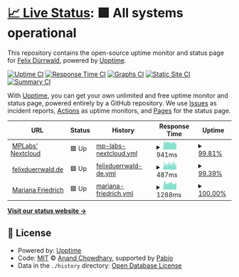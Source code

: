 # [📈 Live Status](https://status.mplabs.cloud): <!--live status--> **🟩 All systems operational**

This repository contains the open-source uptime monitor and status page for [Felix Dürrwald](https://www.mplabs.de/), powered by [Upptime](https://github.com/upptime/upptime).

[![Uptime CI](https://github.com/mplabs/upptime/workflows/Uptime%20CI/badge.svg)](https://github.com/mplabs/upptime/actions?query=workflow%3A%22Uptime+CI%22)
[![Response Time CI](https://github.com/mplabs/upptime/workflows/Response%20Time%20CI/badge.svg)](https://github.com/mplabs/upptime/actions?query=workflow%3A%22Response+Time+CI%22)
[![Graphs CI](https://github.com/mplabs/upptime/workflows/Graphs%20CI/badge.svg)](https://github.com/mplabs/upptime/actions?query=workflow%3A%22Graphs+CI%22)
[![Static Site CI](https://github.com/mplabs/upptime/workflows/Static%20Site%20CI/badge.svg)](https://github.com/mplabs/upptime/actions?query=workflow%3A%22Static+Site+CI%22)
[![Summary CI](https://github.com/mplabs/upptime/workflows/Summary%20CI/badge.svg)](https://github.com/mplabs/upptime/actions?query=workflow%3A%22Summary+CI%22)

With [Upptime](https://upptime.js.org), you can get your own unlimited and free uptime monitor and status page, powered entirely by a GitHub repository. We use [Issues](https://github.com/mplabs/upptime/issues) as incident reports, [Actions](https://github.com/mplabs/upptime/actions) as uptime monitors, and [Pages](https://status.mplabs.cloud) for the status page.

<!--start: status pages-->
<!-- This summary is generated by Upptime (https://github.com/upptime/upptime) -->
<!-- Do not edit this manually, your changes will be overwritten -->
<!-- prettier-ignore -->
| URL | Status | History | Response Time | Uptime |
| --- | ------ | ------- | ------------- | ------ |
| <img alt="" src="https://icons.duckduckgo.com/ip3/nextcloud.mplabs.cloud.ico" height="13"> [MPLabs' Nextcloud](https://nextcloud.mplabs.cloud) | 🟩 Up | [mp-labs-nextcloud.yml](https://github.com/mplabs/upptime/commits/HEAD/history/mp-labs-nextcloud.yml) | <details><summary><img alt="Response time graph" src="./graphs/mp-labs-nextcloud/response-time-week.png" height="20"> 941ms</summary><br><a href="https://status.mplabs.cloud/history/mp-labs-nextcloud"><img alt="Response time 1140" src="https://img.shields.io/endpoint?url=https%3A%2F%2Fraw.githubusercontent.com%2Fmplabs%2Fupptime%2FHEAD%2Fapi%2Fmp-labs-nextcloud%2Fresponse-time.json"></a><br><a href="https://status.mplabs.cloud/history/mp-labs-nextcloud"><img alt="24-hour response time 920" src="https://img.shields.io/endpoint?url=https%3A%2F%2Fraw.githubusercontent.com%2Fmplabs%2Fupptime%2FHEAD%2Fapi%2Fmp-labs-nextcloud%2Fresponse-time-day.json"></a><br><a href="https://status.mplabs.cloud/history/mp-labs-nextcloud"><img alt="7-day response time 941" src="https://img.shields.io/endpoint?url=https%3A%2F%2Fraw.githubusercontent.com%2Fmplabs%2Fupptime%2FHEAD%2Fapi%2Fmp-labs-nextcloud%2Fresponse-time-week.json"></a><br><a href="https://status.mplabs.cloud/history/mp-labs-nextcloud"><img alt="30-day response time 1017" src="https://img.shields.io/endpoint?url=https%3A%2F%2Fraw.githubusercontent.com%2Fmplabs%2Fupptime%2FHEAD%2Fapi%2Fmp-labs-nextcloud%2Fresponse-time-month.json"></a><br><a href="https://status.mplabs.cloud/history/mp-labs-nextcloud"><img alt="1-year response time 1140" src="https://img.shields.io/endpoint?url=https%3A%2F%2Fraw.githubusercontent.com%2Fmplabs%2Fupptime%2FHEAD%2Fapi%2Fmp-labs-nextcloud%2Fresponse-time-year.json"></a></details> | <details><summary><a href="https://status.mplabs.cloud/history/mp-labs-nextcloud">99.81%</a></summary><a href="https://status.mplabs.cloud/history/mp-labs-nextcloud"><img alt="All-time uptime 99.77%" src="https://img.shields.io/endpoint?url=https%3A%2F%2Fraw.githubusercontent.com%2Fmplabs%2Fupptime%2FHEAD%2Fapi%2Fmp-labs-nextcloud%2Fuptime.json"></a><br><a href="https://status.mplabs.cloud/history/mp-labs-nextcloud"><img alt="24-hour uptime 100.00%" src="https://img.shields.io/endpoint?url=https%3A%2F%2Fraw.githubusercontent.com%2Fmplabs%2Fupptime%2FHEAD%2Fapi%2Fmp-labs-nextcloud%2Fuptime-day.json"></a><br><a href="https://status.mplabs.cloud/history/mp-labs-nextcloud"><img alt="7-day uptime 99.81%" src="https://img.shields.io/endpoint?url=https%3A%2F%2Fraw.githubusercontent.com%2Fmplabs%2Fupptime%2FHEAD%2Fapi%2Fmp-labs-nextcloud%2Fuptime-week.json"></a><br><a href="https://status.mplabs.cloud/history/mp-labs-nextcloud"><img alt="30-day uptime 99.96%" src="https://img.shields.io/endpoint?url=https%3A%2F%2Fraw.githubusercontent.com%2Fmplabs%2Fupptime%2FHEAD%2Fapi%2Fmp-labs-nextcloud%2Fuptime-month.json"></a><br><a href="https://status.mplabs.cloud/history/mp-labs-nextcloud"><img alt="1-year uptime 99.77%" src="https://img.shields.io/endpoint?url=https%3A%2F%2Fraw.githubusercontent.com%2Fmplabs%2Fupptime%2FHEAD%2Fapi%2Fmp-labs-nextcloud%2Fuptime-year.json"></a></details>
| <img alt="" src="https://icons.duckduckgo.com/ip3/www.felixduerrwald.de.ico" height="13"> [felixduerrwald.de](https://www.felixduerrwald.de) | 🟩 Up | [felixduerrwald-de.yml](https://github.com/mplabs/upptime/commits/HEAD/history/felixduerrwald-de.yml) | <details><summary><img alt="Response time graph" src="./graphs/felixduerrwald-de/response-time-week.png" height="20"> 487ms</summary><br><a href="https://status.mplabs.cloud/history/felixduerrwald-de"><img alt="Response time 659" src="https://img.shields.io/endpoint?url=https%3A%2F%2Fraw.githubusercontent.com%2Fmplabs%2Fupptime%2FHEAD%2Fapi%2Ffelixduerrwald-de%2Fresponse-time.json"></a><br><a href="https://status.mplabs.cloud/history/felixduerrwald-de"><img alt="24-hour response time 438" src="https://img.shields.io/endpoint?url=https%3A%2F%2Fraw.githubusercontent.com%2Fmplabs%2Fupptime%2FHEAD%2Fapi%2Ffelixduerrwald-de%2Fresponse-time-day.json"></a><br><a href="https://status.mplabs.cloud/history/felixduerrwald-de"><img alt="7-day response time 487" src="https://img.shields.io/endpoint?url=https%3A%2F%2Fraw.githubusercontent.com%2Fmplabs%2Fupptime%2FHEAD%2Fapi%2Ffelixduerrwald-de%2Fresponse-time-week.json"></a><br><a href="https://status.mplabs.cloud/history/felixduerrwald-de"><img alt="30-day response time 492" src="https://img.shields.io/endpoint?url=https%3A%2F%2Fraw.githubusercontent.com%2Fmplabs%2Fupptime%2FHEAD%2Fapi%2Ffelixduerrwald-de%2Fresponse-time-month.json"></a><br><a href="https://status.mplabs.cloud/history/felixduerrwald-de"><img alt="1-year response time 659" src="https://img.shields.io/endpoint?url=https%3A%2F%2Fraw.githubusercontent.com%2Fmplabs%2Fupptime%2FHEAD%2Fapi%2Ffelixduerrwald-de%2Fresponse-time-year.json"></a></details> | <details><summary><a href="https://status.mplabs.cloud/history/felixduerrwald-de">99.39%</a></summary><a href="https://status.mplabs.cloud/history/felixduerrwald-de"><img alt="All-time uptime 0.00%" src="https://img.shields.io/endpoint?url=https%3A%2F%2Fraw.githubusercontent.com%2Fmplabs%2Fupptime%2FHEAD%2Fapi%2Ffelixduerrwald-de%2Fuptime.json"></a><br><a href="https://status.mplabs.cloud/history/felixduerrwald-de"><img alt="24-hour uptime 98.14%" src="https://img.shields.io/endpoint?url=https%3A%2F%2Fraw.githubusercontent.com%2Fmplabs%2Fupptime%2FHEAD%2Fapi%2Ffelixduerrwald-de%2Fuptime-day.json"></a><br><a href="https://status.mplabs.cloud/history/felixduerrwald-de"><img alt="7-day uptime 99.39%" src="https://img.shields.io/endpoint?url=https%3A%2F%2Fraw.githubusercontent.com%2Fmplabs%2Fupptime%2FHEAD%2Fapi%2Ffelixduerrwald-de%2Fuptime-week.json"></a><br><a href="https://status.mplabs.cloud/history/felixduerrwald-de"><img alt="30-day uptime 99.45%" src="https://img.shields.io/endpoint?url=https%3A%2F%2Fraw.githubusercontent.com%2Fmplabs%2Fupptime%2FHEAD%2Fapi%2Ffelixduerrwald-de%2Fuptime-month.json"></a><br><a href="https://status.mplabs.cloud/history/felixduerrwald-de"><img alt="1-year uptime 0.00%" src="https://img.shields.io/endpoint?url=https%3A%2F%2Fraw.githubusercontent.com%2Fmplabs%2Fupptime%2FHEAD%2Fapi%2Ffelixduerrwald-de%2Fuptime-year.json"></a></details>
| <img alt="" src="https://icons.duckduckgo.com/ip3/www.mariana-friedri.ch.ico" height="13"> [Mariana Friedrich](https://www.mariana-friedri.ch) | 🟩 Up | [mariana-friedrich.yml](https://github.com/mplabs/upptime/commits/HEAD/history/mariana-friedrich.yml) | <details><summary><img alt="Response time graph" src="./graphs/mariana-friedrich/response-time-week.png" height="20"> 1288ms</summary><br><a href="https://status.mplabs.cloud/history/mariana-friedrich"><img alt="Response time 1428" src="https://img.shields.io/endpoint?url=https%3A%2F%2Fraw.githubusercontent.com%2Fmplabs%2Fupptime%2FHEAD%2Fapi%2Fmariana-friedrich%2Fresponse-time.json"></a><br><a href="https://status.mplabs.cloud/history/mariana-friedrich"><img alt="24-hour response time 1346" src="https://img.shields.io/endpoint?url=https%3A%2F%2Fraw.githubusercontent.com%2Fmplabs%2Fupptime%2FHEAD%2Fapi%2Fmariana-friedrich%2Fresponse-time-day.json"></a><br><a href="https://status.mplabs.cloud/history/mariana-friedrich"><img alt="7-day response time 1288" src="https://img.shields.io/endpoint?url=https%3A%2F%2Fraw.githubusercontent.com%2Fmplabs%2Fupptime%2FHEAD%2Fapi%2Fmariana-friedrich%2Fresponse-time-week.json"></a><br><a href="https://status.mplabs.cloud/history/mariana-friedrich"><img alt="30-day response time 1296" src="https://img.shields.io/endpoint?url=https%3A%2F%2Fraw.githubusercontent.com%2Fmplabs%2Fupptime%2FHEAD%2Fapi%2Fmariana-friedrich%2Fresponse-time-month.json"></a><br><a href="https://status.mplabs.cloud/history/mariana-friedrich"><img alt="1-year response time 1428" src="https://img.shields.io/endpoint?url=https%3A%2F%2Fraw.githubusercontent.com%2Fmplabs%2Fupptime%2FHEAD%2Fapi%2Fmariana-friedrich%2Fresponse-time-year.json"></a></details> | <details><summary><a href="https://status.mplabs.cloud/history/mariana-friedrich">100.00%</a></summary><a href="https://status.mplabs.cloud/history/mariana-friedrich"><img alt="All-time uptime 98.31%" src="https://img.shields.io/endpoint?url=https%3A%2F%2Fraw.githubusercontent.com%2Fmplabs%2Fupptime%2FHEAD%2Fapi%2Fmariana-friedrich%2Fuptime.json"></a><br><a href="https://status.mplabs.cloud/history/mariana-friedrich"><img alt="24-hour uptime 100.00%" src="https://img.shields.io/endpoint?url=https%3A%2F%2Fraw.githubusercontent.com%2Fmplabs%2Fupptime%2FHEAD%2Fapi%2Fmariana-friedrich%2Fuptime-day.json"></a><br><a href="https://status.mplabs.cloud/history/mariana-friedrich"><img alt="7-day uptime 100.00%" src="https://img.shields.io/endpoint?url=https%3A%2F%2Fraw.githubusercontent.com%2Fmplabs%2Fupptime%2FHEAD%2Fapi%2Fmariana-friedrich%2Fuptime-week.json"></a><br><a href="https://status.mplabs.cloud/history/mariana-friedrich"><img alt="30-day uptime 100.00%" src="https://img.shields.io/endpoint?url=https%3A%2F%2Fraw.githubusercontent.com%2Fmplabs%2Fupptime%2FHEAD%2Fapi%2Fmariana-friedrich%2Fuptime-month.json"></a><br><a href="https://status.mplabs.cloud/history/mariana-friedrich"><img alt="1-year uptime 98.31%" src="https://img.shields.io/endpoint?url=https%3A%2F%2Fraw.githubusercontent.com%2Fmplabs%2Fupptime%2FHEAD%2Fapi%2Fmariana-friedrich%2Fuptime-year.json"></a></details>

<!--end: status pages-->

[**Visit our status website →**](https://status.mplabs.cloud)

## 📄 License

- Powered by: [Upptime](https://github.com/upptime/upptime)
- Code: [MIT](./LICENSE) © [Anand Chowdhary](https://anandchowdhary.com), supported by [Pabio](https://pabio.com)
- Data in the `./history` directory: [Open Database License](https://opendatacommons.org/licenses/odbl/1-0/)

